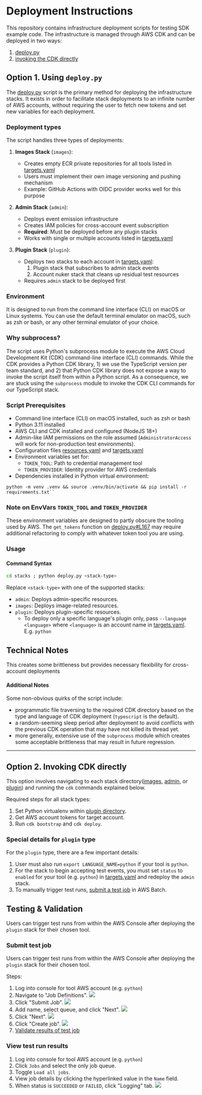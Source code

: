 # Deployment Instructions

This repository contains infrastructure deployment scripts for testing SDK example code. The infrastructure is managed through AWS CDK and can be deployed in two ways:
1. [deploy.py](#1-using-the-deploy-script)
2. [invoking the CDK directly](#2-invoking-cdk-directly)

## Option 1. Using `deploy.py`

The [deploy.py](stacks/deploy.py) script is the primary method for deploying the infrastructure stacks.
It exists in order to facilitate stack deployments to an infinite number of AWS accounts, without requiring the user to
fetch new tokens and set new variables for each deployment.

### Deployment types
The script handles three types of deployments:

1. **Images Stack** (`images`):
   - Creates empty ECR private repositories for all tools listed in [targets.yaml](stacks/config/targets.yaml)
   - Users must implement their own image versioning and pushing mechanism
   - Example: GitHub Actions with OIDC provider works well for this purpose

2. **Admin Stack** (`admin`):
   - Deploys event emission infrastructure
   - Creates IAM policies for cross-account event subscription
   - **Required**: Must be deployed before any plugin stacks
   - Works with single or multiple accounts listed in [targets.yaml](stacks/config/targets.yaml)

3. **Plugin Stack** (`plugin`):
   - Deploys two stacks to each account in [targets.yaml](stacks/config/targets.yaml):
     1. Plugin stack that subscribes to admin stack events
     2. Account nuker stack that cleans up residual test resources
   - Requires `admin` stack to be deployed first

### Environment
It is designed to run from the command line interface (CLI) on macOS or Linux systems. You can use the default terminal emulator on macOS, such as zsh or bash, or any other terminal emulator of your choice.

### Why subprocess?
The script uses Python's subprocess module to execute the AWS Cloud Development Kit (CDK) command-line interface (CLI) commands. While the CDK provides a Python CDK library, 1) we use the TypeScript version per team standard, and 2) that Python CDK library does not expose a way to invoke the script itself from within a Python script. As a consequence, we are stuck using the `subprocess` module to invoke the CDK CLI commands for our TypeScript stack.

### Script Prerequisites

- Command line interface (CLI) on macOS installed, such as zsh or bash
- Python 3.11 installed
- AWS CLI and CDK installed and configured (NodeJS 18+)
- Admin-like IAM permissions on the role assumed (`AdministratorAccess` will work for non-production test environments).
- Configuration files [resources.yaml](stacks/config/resources.yaml) and [targets.yaml](stacks/config/targets.yaml)
- Environment variables set for:
  - `TOKEN_TOOL`: Path to credential management tool
  - `TOKEN_PROVIDER`: Identity provider for AWS credentials
- Dependencies installed in Python virtual environment:
```
python -m venv .venv && source .venv/bin/activate && pip install -r requirements.txt``
```

### Note on EnvVars `TOKEN_TOOL` and `TOKEN_PROVIDER`
These environment variables are designed to partly obscure the tooling used by AWS.
The `get_tokens` function on [deploy.py#L167](stacks/deploy.py#L167) may require additional refactoring to comply with whatever token tool you are using.

### Usage

#### Command Syntax

```bash
cd stacks ; python deploy.py <stack-type>
```

Replace `<stack-type>` with one of the supported stacks:

- `admin`: Deploys admin-specific resources.
- `images`: Deploys image-related resources.
- `plugin`: Deploys plugin-specific resources.
  - To deploy only a specific language's plugin only, pass `--language <language>` where `<language>` is an account name in [targets.yaml](stacks/config/targets.yaml). E.g. `python`

## Technical Notes
This creates some brittleness but provides necessary flexibility for cross-account deployments

#### Additional Notes
Some non-obvious quirks of the script include:
 - programmatic file traversing to the required CDK directory based on the type and language of CDK deployment (`typescript` is the default).
 - a random-seeming sleep period after deployment to avoid conflicts with the previous CDK operation that may have not killed its thread yet.
 - more generally, extensive use of the `subprocess` module which creates some acceptable brittleness that may result in future regression.
---

## Option 2. Invoking CDK directly

This option involves navigating to each stack directory([images](stacks/images), [admin](stacks/admin), or [plugin](stacks/plugin)) and running the `cdk` commands explained below.

Required steps for all stack types:
1. Set Python virtualenv within [plugin directory](stacks/plugin/admin).
1. Get AWS account tokens for target account.
1. Run `cdk bootstrap` and `cdk deploy`.

### Special details for `plugin` type
For the `plugin` type, there are a few important details: 
1. User must also run `export LANGUAGE_NAME=python` if your tool is `python`.
1. For the stack to begin accepting test events, you must set `status` to `enabled` for your tool (e.g. `python`) in [targets.yaml](stacks/config/targets.yaml) and redeploy the `admin` stack.
1. To manually trigger test runs, [submit a test job](#submit-test-job) in AWS Batch.

## Testing & Validation
Users can trigger test runs from within the AWS Console after deploying the `plugin` stack for their chosen tool.

### Submit test job

Users can trigger test runs from within the AWS Console after deploying the `plugin` stack for their chosen tool.

Steps:
1. Log into console for tool AWS account (e.g. `python`)
1. Navigate to "Job Definitions".
   ![](docs/validation-flow-1.jpg)
1. Click "Submit Job".
   ![](docs/validation-flow-2.jpg)
1. Add name, select queue, and click "Next".
   ![](docs/validation-flow-3.jpg)
1. Click "Next".
   ![](docs/validation-flow-4.jpg)
1. Click "Create job".
   ![](docs/validation-flow-5.jpg)
1. [Validate results of test job](#view-test-run-results)

### View test run results
1. Log into console for tool AWS account (e.g. `python`)
1. Click `Jobs` and select the only job queue.
2. Toggle `Load all jobs`.
1. View job details by clicking the hyperlinked value in the `Name` field.
2. When status is `SUCCEEDED` or `FAILED`, click "Logging" tab.
   ![](docs/validation-flow-6.jpg)
